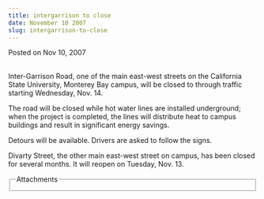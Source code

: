 ```yaml
---
title: intergarrison to close
date: November 10 2007
slug: intergarrison-to-close
---
```


 



<span class="date">Posted on Nov 10, 2007    </span>
<p><br>
Inter-Garrison Road, one of the main east-west streets on the
California State University, Monterey Bay campus, will be closed to
through traffic starting Wednesday, Nov. 14.</br></p>
<p>The road will be closed while hot water lines are installed
underground; when the project is completed, the lines will
distribute heat to campus buildings and result in significant
energy savings.</p>
<p>Detours will be available. Drivers are asked to follow the
signs.</p>
<p>Divarty Street, the other main east-west street on campus, has
been closed for several months. It will reopen on Tuesday, Nov.
13.<br/></p>
<fieldset class="fieldgroup group-attachments">
<legend>Attachments</legend>
<div class="field field-type-emvideo field-field-attach-video">
<div class="field-items">
<div class="field-item odd">
<div class="emvideo emvideo-video emvideo-"/>
</div>
</div>
</div>
</fieldset>





 
